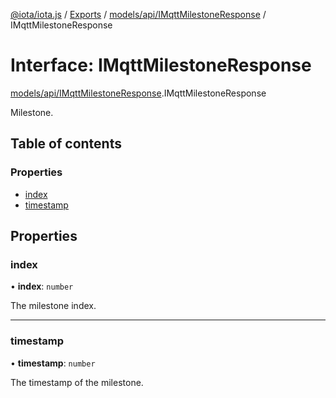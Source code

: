 [@iota/iota.js](../README.md) / [Exports](../modules.md) / [models/api/IMqttMilestoneResponse](../modules/models_api_imqttmilestoneresponse.md) / IMqttMilestoneResponse

# Interface: IMqttMilestoneResponse

[models/api/IMqttMilestoneResponse](../modules/models_api_imqttmilestoneresponse.md).IMqttMilestoneResponse

Milestone.

## Table of contents

### Properties

- [index](models_api_imqttmilestoneresponse.imqttmilestoneresponse.md#index)
- [timestamp](models_api_imqttmilestoneresponse.imqttmilestoneresponse.md#timestamp)

## Properties

### index

• **index**: `number`

The milestone index.

___

### timestamp

• **timestamp**: `number`

The timestamp of the milestone.
